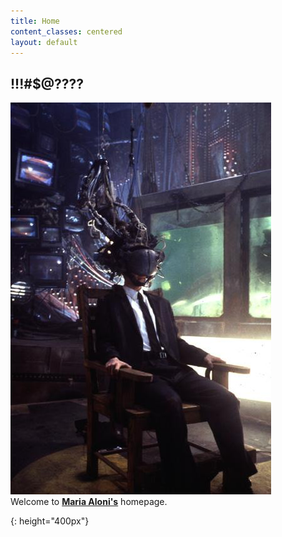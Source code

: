 ```yaml
---
title: Home
content_classes: centered
layout: default
---
```


## !!!#$@????
![Mnemmonic] Welcome&nbsp;to&nbsp;[**Maria&nbsp;Aloni's**](https://scholar.google.nl/citations?hl=nl&user=mr1Qy8gAAAAJ)&nbsp;homepage.

[Mnemmonic]: /style/Mnemmonic.jpg
{: height="400px"}
